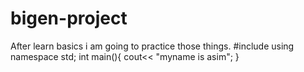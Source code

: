 # bigen-project
After learn basics i am going to practice those things.
#include<include>
using namespace std;
int main(){
    cout<< "myname is asim";
}
